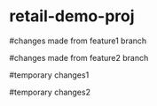 # retail-demo-proj

#changes made from feature1 branch

#changes made from feature2 branch

#temporary changes1

#temporary changes2